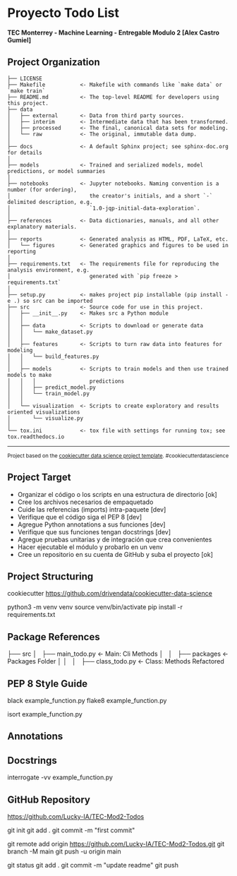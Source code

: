 # Proyecto Todo List

**TEC Monterrey - Machine Learning - Entregable Modulo 2 [Alex Castro Gumiel]**

## Project Organization

    ├── LICENSE
    ├── Makefile           <- Makefile with commands like `make data` or `make train`
    ├── README.md          <- The top-level README for developers using this project.
    ├── data
    │   ├── external       <- Data from third party sources.
    │   ├── interim        <- Intermediate data that has been transformed.
    │   ├── processed      <- The final, canonical data sets for modeling.
    │   └── raw            <- The original, immutable data dump.
    │
    ├── docs               <- A default Sphinx project; see sphinx-doc.org for details
    │
    ├── models             <- Trained and serialized models, model predictions, or model summaries
    │
    ├── notebooks          <- Jupyter notebooks. Naming convention is a number (for ordering),
    │                         the creator's initials, and a short `-` delimited description, e.g.
    │                         `1.0-jqp-initial-data-exploration`.
    │
    ├── references         <- Data dictionaries, manuals, and all other explanatory materials.
    │
    ├── reports            <- Generated analysis as HTML, PDF, LaTeX, etc.
    │   └── figures        <- Generated graphics and figures to be used in reporting
    │
    ├── requirements.txt   <- The requirements file for reproducing the analysis environment, e.g.
    │                         generated with `pip freeze > requirements.txt`
    │
    ├── setup.py           <- makes project pip installable (pip install -e .) so src can be imported
    ├── src                <- Source code for use in this project.
    │   ├── __init__.py    <- Makes src a Python module
    │   │
    │   ├── data           <- Scripts to download or generate data
    │   │   └── make_dataset.py
    │   │
    │   ├── features       <- Scripts to turn raw data into features for modeling
    │   │   └── build_features.py
    │   │
    │   ├── models         <- Scripts to train models and then use trained models to make
    │   │   │                 predictions
    │   │   ├── predict_model.py
    │   │   └── train_model.py
    │   │
    │   └── visualization  <- Scripts to create exploratory and results oriented visualizations
    │       └── visualize.py
    │
    └── tox.ini            <- tox file with settings for running tox; see tox.readthedocs.io


--------

<p><small>Project based on the <a target="_blank" href="https://drivendata.github.io/cookiecutter-data-science/">cookiecutter data science project template</a>. #cookiecutterdatascience</small></p>



## Project Target 

- Organizar el código o los scripts en una estructura de directorio [ok]
- Cree los archivos necesarios de empaquetado
- Cuide las referencias (imports) intra-paquete [dev]
- Verifique que el código siga el PEP 8 [dev]
- Agregue Python annotations a sus funciones [dev]
- Verifique que sus funciones tengan docstrings [dev]
- Agregue pruebas unitarias y de integración que crea convenientes
- Hacer ejecutable el módulo y probarlo en un venv
- Cree un repositorio en su cuenta de GitHub y suba el proyecto [ok]

## Project Structuring

cookiecutter https://github.com/drivendata/cookiecutter-data-science

python3 -m venv venv
source venv/bin/activate
pip install -r requirements.txt

## Package References

   ├── src
   │   ├── main_todo.py                 <- Main: Cli Methods
   │   │   ├── packages                 <- Packages Folder
   │   │   │   ├── class_todo.py        <- Class: Methods Refactored

## PEP 8 Style Guide

<!-- pip install pre-commit -->
black example_function.py
flake8 example_function.py
<!-- pip install isort -->
isort example_function.py

## Annotations

<!-- https://ellibrodepython.com/function-annotations -->

## Docstrings

<!-- pip install interrogate -->
interrogate -vv example_function.py
<!-- pydoc (google docstrings) - pdoc -->

## GitHub Repository

https://github.com/Lucky-IA/TEC-Mod2-Todos

git init
git add .
git commit -m "first commit"

git remote add origin https://github.com/Lucky-IA/TEC-Mod2-Todos.git
git branch -M main
git push -u origin main

git status
git add .
git commit -m "update readme"
git push


